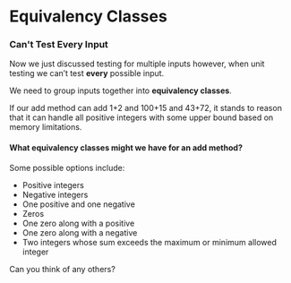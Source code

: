 # Equivalency Classes

### Can't Test Every Input

Now we just discussed testing for multiple inputs however, when unit testing we can’t test **every** possible input. 

We need to group inputs together into **equivalency classes**. 

If our add method can add 1+2 and 100+15 and 43+72, it stands to reason that it can handle all positive integers with some upper bound based on memory limitations.

#### What equivalency classes might we have for an add method?

Some possible options include:

* Positive integers
* Negative integers
* One positive and one negative
* Zeros
* One zero along with a positive
* One zero along with a negative
* Two integers whose sum exceeds the maximum or minimum allowed integer

Can you think of any others?

